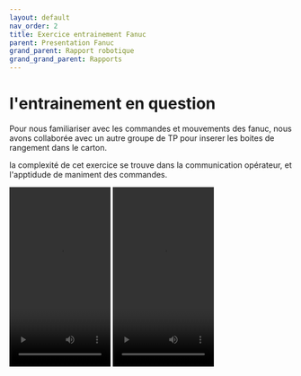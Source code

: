 ```yaml
---
layout: default
nav_order: 2
title: Exercice entrainement Fanuc
parent: Presentation Fanuc
grand_parent: Rapport robotique
grand_grand_parent: Rapports
---
```


# l'entrainement en question
Pour nous familiariser avec les commandes et mouvements des fanuc, nous avons collaborée avec un autre groupe de TP pour inserer les boites de rangement dans le carton.

la complexité de cet exercice se trouve dans la communication opérateur, et l'apptidude de maniment des commandes.

<video  width="180" height="320" controls src="./photo/Fanuc-Ratage.mp4" title="Title"></video>
<video  width="180" height="320" controls src="./photo/Fanuc-hesitation.mp4" title="Title"></video>

